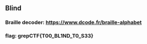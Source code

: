 ## Blind
### Braille decoder: https://www.dcode.fr/braille-alphabet

### flag: grepCTF{T00_BL1ND_T0_S33}
